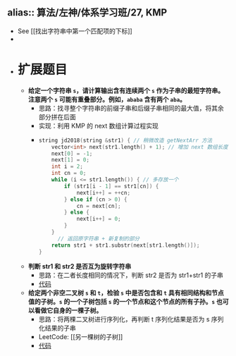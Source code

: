 alias:: 算法/左神/体系学习班/27, KMP
-
- See [[找出字符串中第一个匹配项的下标]]
-
- # 扩展题目
	- **给定一个字符串 `s`，请计算输出含有连续两个 `s` 作为子串的最短字符串。注意两个 `s` 可能有重叠部分。例如，`ababa` 含有两个 `aba`。**
		- 思路：找寻整个字符串的前缀子串和后缀子串相同的最大值，将其余部分拼在后面
		- 实现：利用 KMP 的 next 数组计算过程实现
		- ```cpp
		  string jd2018(string &str1) { // 稍微改造 getNextArr 方法
		      vector<int> next(str1.length() + 1); // 增加 next 数组长度
		      next[0] = -1;
		      next[1] = 0;
		      int i = 2;
		      int cn = 0;
		      while (i <= str1.length()) { // 多存放一个
		          if (str1[i - 1] == str1[cn]) {
		              next[i++] = ++cn;
		          } else if (cn > 0) {
		              cn = next[cn];
		          } else {
		              next[i++] = 0;
		          }
		      }
		    	// 返回原字符串 + 新复制的部分
		      return str1 + str1.substr(next[str1.length()]);
		  }
		  ```
	- **判断 str1 和 str2 是否互为旋转字符串**
		- 思路：在二者长度相同的情况下，判断 str2 是否为 str1+str1 的子串
		- [代码](https://github.com/algorithmzuo/algorithmbasic2020/blob/master/src/class27/Code03_IsRotation.java)
	- **给定两个非空二叉树 `s` 和 `t`，检验 `s` 中是否包含和 `t` 具有相同结构和节点值的子树。`s` 的一个子树包括 `s` 的一个节点和这个节点的所有子孙。`s` 也可以看做它自身的一棵子树。**
		- 思路：将两棵二叉树进行序列化，再判断 t 序列化结果是否为 s 序列化结果的子串
		- LeetCode: [[另一棵树的子树]]
		- [代码](https://leetcode.cn/problems/subtree-of-another-tree/)